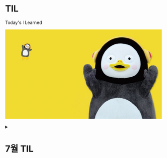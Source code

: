 # TIL
Today's I Learned

![펭하](/Git%20basic/img/ps.jpg)

<details>
<summary> <h1>7월 TIL<h1> </summary>
<div markdown="1">
## 2022. 07. 15
  Git 기본 사용법, CLI, Markdown, Python Requests 사용법

### Git 정리

1. [git basic정리](./Git%20basic/Git%20%EC%82%AC%EC%9A%A9%EC%A0%88%EC%B0%A8.md)
   
## 2022.07.16
  Python 공부, Algorizm 공부

## 2022.07.17
  Python 공부(try, except), algo(낱말)

## 2022.07.18
  Python 이론 공부(기본 개념 정리), algo
  
## 2022.07.19
  Python 이론 

</div>
</details>

